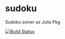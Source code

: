 # sudoku
Sudoku solver as Julia Pkg

[![Build 
Status](https://travis-ci.com/GuidoBallabio/sudoku.svg?branch=master)](https://travis-ci.com/GuidoBallabio/sudoku)
